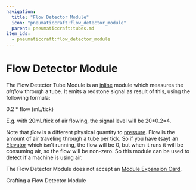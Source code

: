 ```yaml
---
navigation:
  title: "Flow Detector Module"
  icon: "pneumaticcraft:flow_detector_module"
  parent: pneumaticcraft:tubes.md
item_ids:
  - pneumaticcraft:flow_detector_module
---
```


# Flow Detector Module

The Flow Detector Tube Module is an [inline](./tube_modules.md#inline) module which measures the *airflow* through a tube. It emits a <Color hex="#f00">redstone signal</Color> as result of this, using the following formula:

  <Color hex="#272">0.2 * flow (mL/tick)</Color>

E.g. with 20mL/tick of air flowing, the signal level will be 20*0.2=4.

Note that *flow* is a different physical quantity to [pressure](../pressure.md). Flow is the amount of air traveling through a tube per tick. So if you have (say) an [Elevator](../elevators.md) which isn't running, the flow will be 0, but when it runs it will be consuming air, so the flow will be non-zero. So this module can be used to detect if a machine is using air.

The Flow Detector Module does not accept an [Module Expansion Card](./module_expansion_card.md).

Crafting a Flow Detector Module

<Recipe id="pneumaticcraft:flow_detector_module" />

